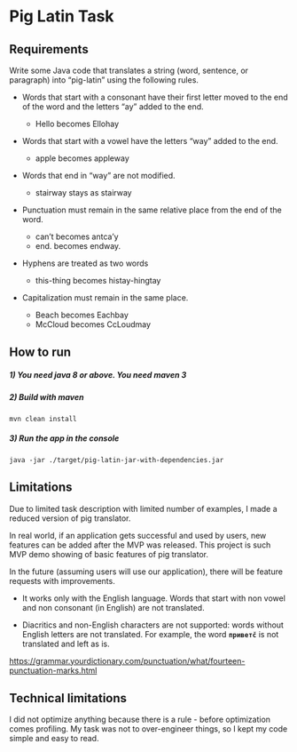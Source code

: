 # Pig Latin Task

## Requirements
Write some Java code that translates a string (word, sentence, or paragraph) into “pig-latin” using the
following rules.

- Words that start with a consonant have their first letter moved to the end of the word and the
letters “ay” added to the end.
   - Hello becomes Ellohay

- Words that start with a vowel have the letters “way” added to the end.
   - apple becomes appleway

- Words that end in “way” are not modified.
   - stairway stays as stairway

- Punctuation must remain in the same relative place from the end of the word.
   - can’t becomes antca’y
   - end. becomes endway.

- Hyphens are treated as two words
   - this-thing becomes histay-hingtay

- Capitalization must remain in the same place.
   - Beach becomes Eachbay
   - McCloud becomes CcLoudmay


## How to run
##### 1) You need java 8 or above. You need maven 3

##### 2) Build with maven
`mvn clean install`

##### 3) Run the app in the console

`java -jar ./target/pig-latin-jar-with-dependencies.jar`


## Limitations
Due to limited task description with limited number of examples, I made a reduced version of pig translator.

In real world, if an application gets successful and used by users,
new features can be added after the MVP was released.
This project is such MVP demo showing of basic features of pig translator.

In the future (assuming users will use our application), there will be feature requests with improvements.

- It works only with the English language.
Words that start with non vowel and non consonant (in English) are not translated.

- Diacritics and non-English characters are not supported: words without English letters are not translated.
For example, the word **`приветč`** is not translated and left as is.

https://grammar.yourdictionary.com/punctuation/what/fourteen-punctuation-marks.html

## Technical limitations
I did not optimize anything because there is a rule - before optimization comes profiling.
My task was not to over-engineer things, so I kept my code simple and easy to read.
